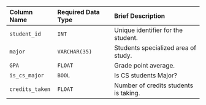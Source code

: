 | Column Name | Required Data Type | Brief Description |
| :--- | :--- | :--- |
| `student_id` | `INT` | Unique identifier for the student. |
| `major` | `VARCHAR(35)` | Students specialized area of study. |
| `GPA` | `FLOAT` | Grade point average. |
| `is_cs_major` | `BOOL` | Is CS students Major? |
| `credits_taken` | `FLOAT` | Number of credits students is taking. |

